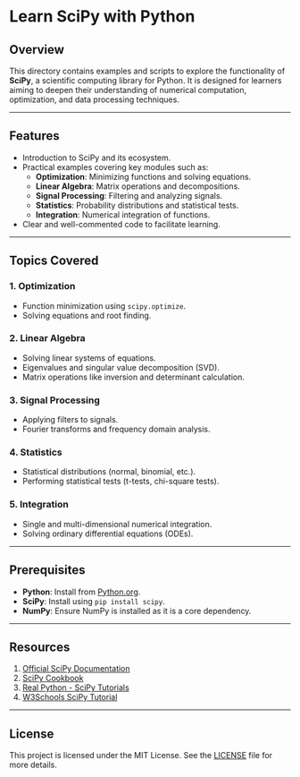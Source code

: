 # Learn SciPy with Python

## Overview
This directory contains examples and scripts to explore the functionality of **SciPy**, a scientific computing library for Python. It is designed for learners aiming to deepen their understanding of numerical computation, optimization, and data processing techniques.

---

## Features
- Introduction to SciPy and its ecosystem.
- Practical examples covering key modules such as:
  - **Optimization**: Minimizing functions and solving equations.
  - **Linear Algebra**: Matrix operations and decompositions.
  - **Signal Processing**: Filtering and analyzing signals.
  - **Statistics**: Probability distributions and statistical tests.
  - **Integration**: Numerical integration of functions.
- Clear and well-commented code to facilitate learning.

---

## Topics Covered

### 1. Optimization
- Function minimization using `scipy.optimize`.
- Solving equations and root finding.

### 2. Linear Algebra
- Solving linear systems of equations.
- Eigenvalues and singular value decomposition (SVD).
- Matrix operations like inversion and determinant calculation.

### 3. Signal Processing
- Applying filters to signals.
- Fourier transforms and frequency domain analysis.

### 4. Statistics
- Statistical distributions (normal, binomial, etc.).
- Performing statistical tests (t-tests, chi-square tests).

### 5. Integration
- Single and multi-dimensional numerical integration.
- Solving ordinary differential equations (ODEs).

---

## Prerequisites
- **Python**: Install from [Python.org](https://www.python.org/downloads/).
- **SciPy**: Install using `pip install scipy`.
- **NumPy**: Ensure NumPy is installed as it is a core dependency.

---

## Resources

1. [Official SciPy Documentation](https://docs.scipy.org/doc/)
2. [SciPy Cookbook](https://scipy-cookbook.readthedocs.io/)
3. [Real Python - SciPy Tutorials](https://realpython.com/)
4. [W3Schools SciPy Tutorial](https://www.w3schools.com/python/scipy/index.php)

---

## License
This project is licensed under the MIT License. See the [LICENSE](../LICENSE) file for more details.
